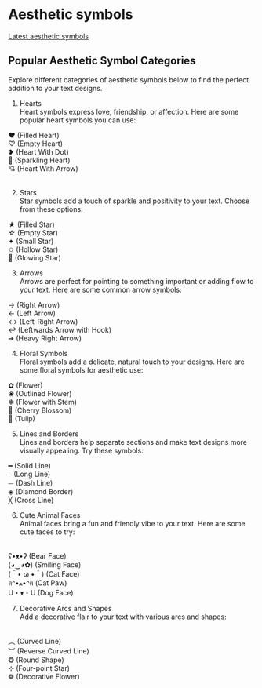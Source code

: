 # Aesthetic symbols
<a href="https://www.aesthetic-symbols.com">Latest aesthetic symbols</a><br>
## Popular Aesthetic Symbol Categories
Explore different categories of aesthetic symbols below to find the perfect addition to your text designs.

1. Hearts<br>
Heart symbols express love, friendship, or affection. Here are some popular heart symbols you can use:<br>

❤ (Filled Heart)<br>
♡ (Empty Heart)<br>
❥ (Heart With Dot)<br>
💖 (Sparkling Heart)<br>
💘 (Heart With Arrow)<br><br>

2. Stars<br>
Star symbols add a touch of sparkle and positivity to your text. Choose from these options:<br>

★ (Filled Star)<br>
☆ (Empty Star)<br>
✦ (Small Star)<br>
✩ (Hollow Star)<br>
🌟 (Glowing Star)<br>

3. Arrows<br>
Arrows are perfect for pointing to something important or adding flow to your text. Here are some common arrow symbols:<br>

→ (Right Arrow)<br>
← (Left Arrow)<br>
↔ (Left-Right Arrow)<br>
↩ (Leftwards Arrow with Hook)<br>
➔ (Heavy Right Arrow)<br>

4. Floral Symbols<br>
Floral symbols add a delicate, natural touch to your designs. Here are some floral symbols for aesthetic use:<br>

✿ (Flower)<br>
❀ (Outlined Flower)<br>
❃ (Flower with Stem)<br>
🌸 (Cherry Blossom)<br>
🌷 (Tulip)<br>

5. Lines and Borders<br>
Lines and borders help separate sections and make text designs more visually appealing. Try these symbols:<br>

━ (Solid Line)<br>
⎯ (Long Line)<br>
⏤ (Dash Line)<br>
◈ (Diamond Border)<br>
╳ (Cross Line)<br>

6. Cute Animal Faces<br>
Animal faces bring a fun and friendly vibe to your text. Here are some cute faces to try:
<br>
ʕ•ᴥ•ʔ (Bear Face)<br>
(◕‿◕✿) (Smiling Face)<br>
(＾• ω •＾) (Cat Face)<br>
ฅ^•ﻌ•^ฅ (Cat Paw)<br>
U・ᴥ・U (Dog Face)<br>

7. Decorative Arcs and Shapes<br>
Add a decorative flair to your text with various arcs and shapes:
<br>
︵ (Curved Line)<br>
︶ (Reverse Curved Line)<br>
❂ (Round Shape)<br>
⊹ (Four-point Star)<br>
❁ (Decorative Flower)
